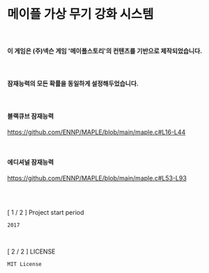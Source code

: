 # 메이플 가상 무기 강화 시스템

<br>

#### 이 게임은 (주)넥슨 게임 '메이플스토리'의 컨텐츠를 기반으로 제작되었습니다.

<br>

#### 잠재능력의 모든 확률을 동일하게 설정해두었습니다.

<br>

#### 블랙큐브 잠재능력
https://github.com/ENNP/MAPLE/blob/main/maple.c#L16-L44

<br>

#### 에디셔널 잠재능력
https://github.com/ENNP/MAPLE/blob/main/maple.c#L53-L93

<br><br>

[ 1 / 2 ] Project start period

    2017
    
<br>

[ 2 / 2 ] LICENSE

    MIT License

<br>

